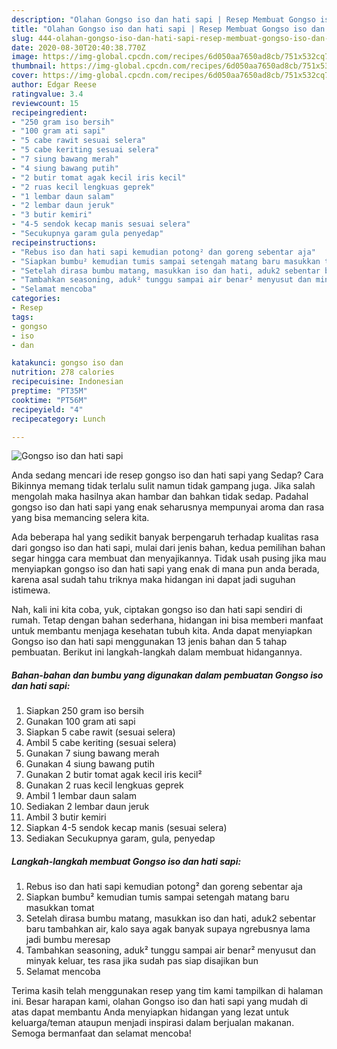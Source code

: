 ```yaml
---
description: "Olahan Gongso iso dan hati sapi | Resep Membuat Gongso iso dan hati sapi Yang Bisa Manjain Lidah"
title: "Olahan Gongso iso dan hati sapi | Resep Membuat Gongso iso dan hati sapi Yang Bisa Manjain Lidah"
slug: 444-olahan-gongso-iso-dan-hati-sapi-resep-membuat-gongso-iso-dan-hati-sapi-yang-bisa-manjain-lidah
date: 2020-08-30T20:40:38.770Z
image: https://img-global.cpcdn.com/recipes/6d050aa7650ad8cb/751x532cq70/gongso-iso-dan-hati-sapi-foto-resep-utama.jpg
thumbnail: https://img-global.cpcdn.com/recipes/6d050aa7650ad8cb/751x532cq70/gongso-iso-dan-hati-sapi-foto-resep-utama.jpg
cover: https://img-global.cpcdn.com/recipes/6d050aa7650ad8cb/751x532cq70/gongso-iso-dan-hati-sapi-foto-resep-utama.jpg
author: Edgar Reese
ratingvalue: 3.4
reviewcount: 15
recipeingredient:
- "250 gram iso bersih"
- "100 gram ati sapi"
- "5 cabe rawit sesuai selera"
- "5 cabe keriting sesuai selera"
- "7 siung bawang merah"
- "4 siung bawang putih"
- "2 butir tomat agak kecil iris kecil"
- "2 ruas kecil lengkuas geprek"
- "1 lembar daun salam"
- "2 lembar daun jeruk"
- "3 butir kemiri"
- "4-5 sendok kecap manis sesuai selera"
- "Secukupnya garam gula penyedap"
recipeinstructions:
- "Rebus iso dan hati sapi kemudian potong² dan goreng sebentar aja"
- "Siapkan bumbu² kemudian tumis sampai setengah matang baru masukkan tomat"
- "Setelah dirasa bumbu matang, masukkan iso dan hati, aduk2 sebentar baru tambahkan air, kalo saya agak banyak supaya ngrebusnya lama jadi bumbu meresap"
- "Tambahkan seasoning, aduk² tunggu sampai air benar² menyusut dan minyak keluar, tes rasa jika sudah pas siap disajikan bun"
- "Selamat mencoba"
categories:
- Resep
tags:
- gongso
- iso
- dan

katakunci: gongso iso dan 
nutrition: 278 calories
recipecuisine: Indonesian
preptime: "PT35M"
cooktime: "PT56M"
recipeyield: "4"
recipecategory: Lunch

---
```



![Gongso iso dan hati sapi](https://img-global.cpcdn.com/recipes/6d050aa7650ad8cb/751x532cq70/gongso-iso-dan-hati-sapi-foto-resep-utama.jpg)

Anda sedang mencari ide resep gongso iso dan hati sapi yang Sedap? Cara Bikinnya memang tidak terlalu sulit namun tidak gampang juga. Jika salah mengolah maka hasilnya akan hambar dan bahkan tidak sedap. Padahal gongso iso dan hati sapi yang enak seharusnya mempunyai aroma dan rasa yang bisa memancing selera kita.



Ada beberapa hal yang sedikit banyak berpengaruh terhadap kualitas rasa dari gongso iso dan hati sapi, mulai dari jenis bahan, kedua pemilihan bahan segar hingga cara membuat dan menyajikannya. Tidak usah pusing jika mau menyiapkan gongso iso dan hati sapi yang enak di mana pun anda berada, karena asal sudah tahu triknya maka hidangan ini dapat jadi suguhan istimewa.


Nah, kali ini kita coba, yuk, ciptakan gongso iso dan hati sapi sendiri di rumah. Tetap dengan bahan sederhana, hidangan ini bisa memberi manfaat untuk membantu menjaga kesehatan tubuh kita. Anda dapat menyiapkan Gongso iso dan hati sapi menggunakan 13 jenis bahan dan 5 tahap pembuatan. Berikut ini langkah-langkah dalam membuat hidangannya.

<!--inarticleads1-->

##### Bahan-bahan dan bumbu yang digunakan dalam pembuatan Gongso iso dan hati sapi:

1. Siapkan 250 gram iso bersih
1. Gunakan 100 gram ati sapi
1. Siapkan 5 cabe rawit (sesuai selera)
1. Ambil 5 cabe keriting (sesuai selera)
1. Gunakan 7 siung bawang merah
1. Gunakan 4 siung bawang putih
1. Gunakan 2 butir tomat agak kecil iris kecil²
1. Gunakan 2 ruas kecil lengkuas geprek
1. Ambil 1 lembar daun salam
1. Sediakan 2 lembar daun jeruk
1. Ambil 3 butir kemiri
1. Siapkan 4-5 sendok kecap manis (sesuai selera)
1. Sediakan Secukupnya garam, gula, penyedap




<!--inarticleads2-->

##### Langkah-langkah membuat Gongso iso dan hati sapi:

1. Rebus iso dan hati sapi kemudian potong² dan goreng sebentar aja
1. Siapkan bumbu² kemudian tumis sampai setengah matang baru masukkan tomat
1. Setelah dirasa bumbu matang, masukkan iso dan hati, aduk2 sebentar baru tambahkan air, kalo saya agak banyak supaya ngrebusnya lama jadi bumbu meresap
1. Tambahkan seasoning, aduk² tunggu sampai air benar² menyusut dan minyak keluar, tes rasa jika sudah pas siap disajikan bun
1. Selamat mencoba




Terima kasih telah menggunakan resep yang tim kami tampilkan di halaman ini. Besar harapan kami, olahan Gongso iso dan hati sapi yang mudah di atas dapat membantu Anda menyiapkan hidangan yang lezat untuk keluarga/teman ataupun menjadi inspirasi dalam berjualan makanan. Semoga bermanfaat dan selamat mencoba!
